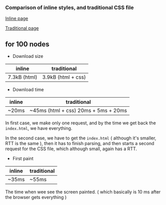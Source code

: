 

### Comparison of inline styles, and traditional CSS file

[Inline page](http://antouank.github.io/Style-perf/inline/)

[Traditional page](http://antouank.github.io/Style-perf/traditional/)


## for 100 nodes

- Download size

|inline|traditional
|---|---|
|7.3kB (html) |3.9kB (html + css)

- Download time

|inline|traditional
|---|---|
|~20ms |~45ms (html + css) 20ms + 5ms + 20ms

In first case, we make only one request, and by the time we get back the `index.html`, we have everything.

In the second case, we have to get the `index.html` ( although it's smaller, RTT is the same ), then it has to finish parsing, and then starts a second request for the CSS file, which although small, again has a RTT.

- First paint

|inline|traditional
|---|---|
|~35ms |~55ms

The time when wee see the screen painted.
( which basically is 10 ms after the browser gets everything )
